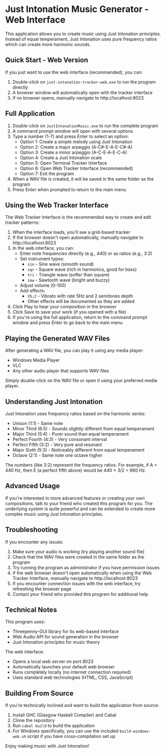 # Just Intonation Music Generator - Web Interface

This application allows you to create music using Just Intonation principles. 
Instead of equal temperament, Just Intonation uses pure frequency ratios which 
can create more harmonic sounds.

## Quick Start - Web Version
If you just want to use the web interface (recommended), you can:

1. Double-click on `just-intonation-tracker-web.exe` to run the program directly
2. A browser window will automatically open with the tracker interface
3. If no browser opens, manually navigate to http://localhost:8023

## Full Application

1. Double-click on `JustIntonationMusic.exe` to run the complete program
2. A command prompt window will open with several options
3. Type a number (1-7) and press Enter to select an option:
   - Option 1: Create a simple melody using Just Intonation
   - Option 2: Create a major arpeggio (A-C#-E-A-E-C#-A)
   - Option 3: Create a minor arpeggio (A-C-E-A-E-C-A)
   - Option 4: Create a Just Intonation scale
   - Option 5: Open Terminal Tracker Interface
   - Option 6: Open Web Tracker Interface (recommended)
   - Option 7: Exit the program
4. When a WAV file is created, it will be saved in the same folder as the program
5. Press Enter when prompted to return to the main menu

## Using the Web Tracker Interface

The Web Tracker Interface is the recommended way to create and edit tracker patterns:

1. When the interface loads, you'll see a grid-based tracker
2. If the browser doesn't open automatically, manually navigate to http://localhost:8023
3. In the web interface, you can:
   - Enter note frequencies directly (e.g., 440) or as ratios (e.g., 3:2)
   - Set instrument types:
     - `sin` - Sine wave (smooth sound)
     - `sqr` - Square wave (rich in harmonics, good for bass)
     - `tri` - Triangle wave (softer than square)
     - `saw` - Sawtooth wave (bright and buzzy)
   - Adjust volume (0-100)
   - Add effects:
     - `V5;2` - Vibrato with rate 5Hz and 2 semitones depth
     - Other effects will be documented as they are added
4. Click Play to hear your composition in the browser
5. Click Save to save your work (if you opened with a file)
6. If you're using the full application, return to the command prompt window and press Enter to go back to the main menu

## Playing the Generated WAV Files

After generating a WAV file, you can play it using any media player:
- Windows Media Player
- VLC
- Any other audio player that supports WAV files

Simply double-click on the WAV file or open it using your preferred media player.

## Understanding Just Intonation

Just Intonation uses frequency ratios based on the harmonic series:
- Unison (1:1) - Same note
- Minor Third (6:5) - Sounds slightly different from equal temperament
- Major Third (5:4) - Purer sound than equal temperament
- Perfect Fourth (4:3) - Very consonant interval
- Perfect Fifth (3:2) - Very pure and resonant
- Major Sixth (5:3) - Noticeably different from equal temperament
- Octave (2:1) - Same note one octave higher

The numbers (like 3:2) represent the frequency ratios. For example, 
if A = 440 Hz, then E (a perfect fifth above) would be 440 × 3/2 = 660 Hz.

## Advanced Usage

If you're interested in more advanced features or creating your own compositions,
talk to your friend who created this program for you. The underlying system is
quite powerful and can be extended to create more complex music using Just Intonation
principles.

## Troubleshooting

If you encounter any issues:

1. Make sure your audio is working (try playing another sound file)
2. Check that the WAV files were created in the same folder as the program
3. Try running the program as administrator if you have permission issues
4. If the web browser doesn't open automatically when using the Web Tracker Interface, manually navigate to http://localhost:8023
5. If you encounter connection issues with the web interface, try refreshing the browser page
6. Contact your friend who provided this program for additional help

## Technical Notes

This program uses:
- Threepenny-GUI library for its web-based interface
- Web Audio API for sound generation in the browser
- Just Intonation principles for music theory

The web interface:
- Opens a local web server on port 8023
- Automatically launches your default web browser
- Runs completely locally (no internet connection required)
- Uses standard web technologies (HTML, CSS, JavaScript)

## Building From Source

If you're technically inclined and want to build the application from source:

1. Install GHC (Glasgow Haskell Compiler) and Cabal
2. Clone the repository
3. Run `cabal build` to build the application
4. For Windows specifically, you can use the included `build-windows-web.sh` script if you have cross-compilation set up

Enjoy making music with Just Intonation!